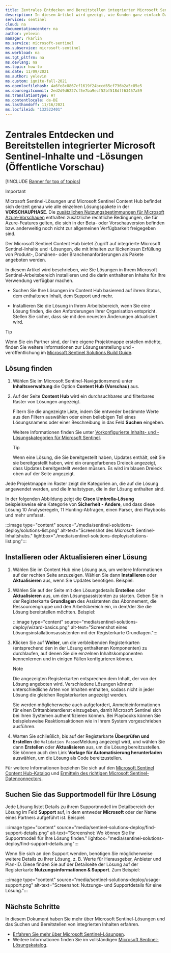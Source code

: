 ```yaml
---
title: Zentrales Entdecken und Bereitstellen integrierter Microsoft Sentinel-Inhalte und -Lösungen
description: In diesem Artikel wird gezeigt, wie Kunden ganz einfach Datenanalysetools, die zusammen mit Datenconnektoren gepackt sind, suchen und bereitstellen können.
services: sentinel
cloud: na
documentationcenter: na
author: yelevin
manager: rkarlin
ms.service: microsoft-sentinel
ms.subservice: microsoft-sentinel
ms.workload: na
ms.tgt_pltfrm: na
ms.devlang: na
ms.topic: how-to
ms.date: 11/09/2021
ms.author: yelevin
ms.custom: ignite-fall-2021
ms.openlocfilehash: 4a6fe8c8867cf1619f24bccd65cf736b2a5c85e5
ms.sourcegitcommit: 2ed2d9d6227cf5e7ba9ecf52bf518dff63457a59
ms.translationtype: HT
ms.contentlocale: de-DE
ms.lasthandoff: 11/16/2021
ms.locfileid: "132522401"
---
```

# <a name="centrally-discover-and-deploy-microsoft-sentinel-out-of-the-box-content-and-solutions-public-preview"></a>Zentrales Entdecken und Bereitstellen integrierter Microsoft Sentinel-Inhalte und -Lösungen (Öffentliche Vorschau)

[!INCLUDE [Banner for top of topics](./includes/banner.md)]

> [!IMPORTANT]
>
> Microsoft Sentinel-Lösungen und Microsoft Sentinel Content Hub befindet sich derzeit genau wie alle einzelnen Lösungspakete in der **VORSCHAUPHASE**. Die [zusätzlichen Nutzungsbestimmungen für Microsoft Azure-Vorschauen](https://azure.microsoft.com/support/legal/preview-supplemental-terms/) enthalten zusätzliche rechtliche Bedingungen, die für Azure-Features gelten, die sich in der Beta- oder Vorschauversion befinden bzw. anderweitig noch nicht zur allgemeinen Verfügbarkeit freigegeben sind.

Der Microsoft Sentinel Content Hub bietet Zugriff auf integrierte Microsoft Sentinel-Inhalte und -Lösungen, die mit Inhalten zur lückenlosen Erfüllung von Produkt-, Domänen- oder Branchenanforderungen als Pakete angeboten werden.

In diesem Artikel wird beschrieben, wie Sie Lösungen in Ihrem Microsoft Sentinel-Arbeitsbereich installieren und die darin enthaltenen Inhalte für Ihre Verwendung verfügbar machen.

- Suchen Sie Ihre Lösungen im Content Hub basierend auf ihrem Status, dem enthaltenen Inhalt, dem Support und mehr.

- Installieren Sie die Lösung in Ihrem Arbeitsbereich, wenn Sie eine Lösung finden, die den Anforderungen Ihrer Organisation entspricht. Stellen Sie sicher, dass sie mit den neuesten Änderungen aktualisiert wird.

> [!TIP]
> Wenn Sie ein Partner sind, der Ihre eigene Projektmappe erstellen möchte, finden Sie weitere Informationen zur Lösungserstellung und -veröffentlichung im [Microsoft Sentinel Solutions Build Guide](https://aka.ms/sentinelsolutionsbuildguide).
>
## <a name="find-a-solution"></a>Lösung finden

1. Wählen Sie im Microsoft Sentinel-Navigationsmenü unter **Inhaltsverwaltung** die Option **Content Hub (Vorschau)** aus.

1. Auf der Seite **Content Hub** wird ein durchsuchbares und filterbares Raster von Lösungen angezeigt.

    Filtern Sie die angezeigte Liste, indem Sie entweder bestimmte Werte aus den Filtern auswählen oder einen beliebigen Teil eines Lösungsnamens oder einer Beschreibung in das Feld **Suchen** eingeben.

    Weitere Informationen finden Sie unter [Vorkonfigurierte Inhalts- und -Lösungskategorien für Microsoft Sentinel](sentinel-solutions.md#microsoft-sentinel-out-of-the-box-content-and-solution-categories).

    > [!TIP]
    > Wenn eine Lösung, die Sie bereitgestellt haben, Updates enthält, seit Sie sie bereitgestellt haben, wird ein orangefarbenes Dreieck angezeigt, dass Updates bereitgestellt werden müssen. Es wird im blauen Dreieck oben auf der Seite angezeigt.
    >

Jede Projektmappe im Raster zeigt die Kategorien an, die auf die Lösung angewendet werden, und die Inhaltstypen, die in der Lösung enthalten sind.

In der folgenden Abbildung zeigt die **Cisco Umbrella-Lösung** beispielsweise eine Kategorie von **Sicherheit - Andere**, und dass diese Lösung 10 Analyseregeln, 11 Hunting-Abfragen, einen Parser, drei Playbooks und mehr umfasst.

:::image type="content" source="./media/sentinel-solutions-deploy/solutions-list.png" alt-text="Screenshot des Microsoft Sentinel-Inhaltshubs." lightbox="./media/sentinel-solutions-deploy/solutions-list.png":::

## <a name="install-or-update-a-solution"></a>Installieren oder Aktualisieren einer Lösung

1. Wählen Sie im Content Hub eine Lösung aus, um weitere Informationen auf der rechten Seite anzuzeigen. Wählen Sie dann **Installieren** oder **Aktualisieren** aus, wenn Sie Updates benötigen. Beispiel:

1. Wählen Sie auf der Seite mit den Lösungsdetails **Erstellen** oder **Aktualisieren** aus, um den Lösungsassistenten zu starten. Geben Sie in der Registerkarte **Grundlagen** des Assistenten das Abonnement, die Ressourcengruppe und den Arbeitsbereich ein, in dem/der Sie die Lösung bereitstellen möchten. Beispiel:

    :::image type="content" source="media/sentinel-solutions-deploy/wizard-basics.png" alt-text="Screenshot eines Lösungsinstallationsassistenten mit der Registerkarte Grundlagen.":::

1. Klicken Sie auf **Weiter**, um die verbleibenden Registerkarten (entsprechend den in der Lösung enthaltenen Komponenten) zu durchlaufen, auf denen Sie die einzelnen Inhaltskomponenten kennenlernen und in einigen Fällen konfigurieren können.

    > [!NOTE]
    > Die angezeigten Registerkarten entsprechen dem Inhalt, der von der Lösung angeboten wird. Verschiedene Lösungen können unterschiedliche Arten von Inhalten enthalten, sodass nicht in jeder Lösung die gleichen Registerkarten angezeigt werden.
    >
    > Sie werden möglicherweise auch aufgefordert, Anmeldeinformationen für einen Drittanbieterdienst einzugeben, damit Microsoft Sentinel sich bei Ihren Systemen authentifizieren können. Bei Playbooks können Sie beispielsweise Reaktionsaktionen wie in Ihrem System vorgeschrieben ausführen.
    >

1. Warten Sie schließlich, bis auf der Registerkarte **Überprüfen und Erstellen** die `Validation Passed`Meldung angezeigt wird, und wählen Sie dann **Erstellen** oder **Aktualisieren** aus, um die Lösung bereitzustellen. Sie können auch den Link **Vorlage für Automatisierung herunterladen** auswählen, um die Lösung als Code bereitzustellen.

Für weitere Informationen beziehen Sie sich auf den [Microsoft Sentinel Content Hub-Katalog](sentinel-solutions-catalog.md) und [Ermitteln des richtigen Microsoft Sentinel-Datenconnectors](data-connectors-reference.md).

## <a name="find-the-support-model-for-your-solution"></a>Suchen Sie das Supportmodell für Ihre Lösung

Jede Lösung listet Details zu ihrem Supportmodell im Detailbereich der Lösung im Feld **Support** auf, in dem entweder **Microsoft** oder der Name eines Partners aufgeführt ist. Beispiel:

:::image type="content" source="media/sentinel-solutions-deploy/find-support-details.png" alt-text="Screenshot: Wo können Sie Ihr Supportmodell für Ihre Lösung finden." lightbox="media/sentinel-solutions-deploy/find-support-details.png":::

Wenn Sie sich an den Support wenden, benötigen Sie möglicherweise weitere Details zu Ihrer Lösung, z. B. Werte für Herausgeber, Anbieter und Plan-ID. Diese finden Sie auf der Detailseite der Lösung auf der Registerkarte **Nutzungsinformationen & Support**. Zum Beispiel:

:::image type="content" source="media/sentinel-solutions-deploy/usage-support.png" alt-text="Screenshot: Nutzungs- und Supportdetails für eine Lösung.":::

## <a name="next-steps"></a>Nächste Schritte

In diesem Dokument haben Sie mehr über Microsoft Sentinel-Lösungen und das Suchen und Bereitstellen von integrierten Inhalten erfahren.

- [Erfahren Sie mehr über Microsoft Sentinel-Lösungen](sentinel-solutions.md).
- Weitere Informationen finden Sie im vollständigen [Microsoft Sentinel-Lösungskatalog](sentinel-solutions-catalog.md).
